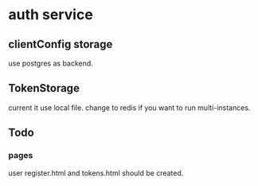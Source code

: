# auth service

## clientConfig storage

use postgres as backend.

## TokenStorage

current it use local file. change to redis if you want to run multi-instances.

## Todo

### pages

user register.html and tokens.html should be created.

